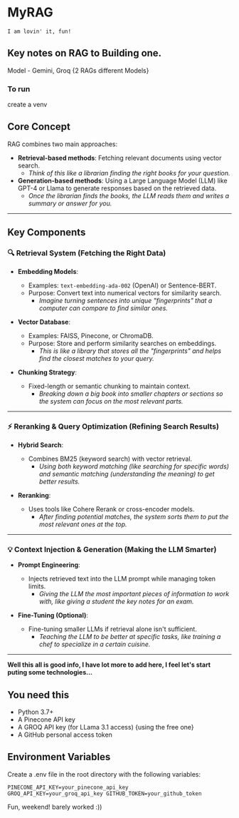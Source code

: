 # MyRAG
<code>I am lovin' it, fun!</code>

## Key notes on RAG to Building one. 

Model - Gemini, Groq {2 RAGs different Models}
### To run
create a venv

## Core Concept
RAG combines two main approaches:
- **Retrieval-based methods**: Fetching relevant documents using vector search.
  - *Think of this like a librarian finding the right books for your question.*
- **Generation-based methods**: Using a Large Language Model (LLM) like GPT-4 or Llama to generate responses based on the retrieved data.
  - *Once the librarian finds the books, the LLM reads them and writes a summary or answer for you.*

---

## Key Components

### 🔍 Retrieval System (Fetching the Right Data)
- **Embedding Models**: 
  - Examples: `text-embedding-ada-002` (OpenAI) or Sentence-BERT.
  - Purpose: Convert text into numerical vectors for similarity search.
    - *Imagine turning sentences into unique "fingerprints" that a computer can compare to find similar ones.*
  
- **Vector Database**: 
  - Examples: FAISS, Pinecone, or ChromaDB.
  - Purpose: Store and perform similarity searches on embeddings.
    - *This is like a library that stores all the "fingerprints" and helps find the closest matches to your query.*
  
- **Chunking Strategy**: 
  - Fixed-length or semantic chunking to maintain context.
    - *Breaking down a big book into smaller chapters or sections so the system can focus on the most relevant parts.*

---

### ⚡ Reranking & Query Optimization (Refining Search Results)
- **Hybrid Search**: 
  - Combines BM25 (keyword search) with vector retrieval.
    - *Using both keyword matching (like searching for specific words) and semantic matching (understanding the meaning) to get better results.*
  
- **Reranking**: 
  - Uses tools like Cohere Rerank or cross-encoder models.
    - *After finding potential matches, the system sorts them to put the most relevant ones at the top.*

---

### 💡 Context Injection & Generation (Making the LLM Smarter)
- **Prompt Engineering**: 
  - Injects retrieved text into the LLM prompt while managing token limits.
    - *Giving the LLM the most important pieces of information to work with, like giving a student the key notes for an exam.*
  
- **Fine-Tuning (Optional)**: 
  - Fine-tuning smaller LLMs if retrieval alone isn't sufficient.
    - *Teaching the LLM to be better at specific tasks, like training a chef to specialize in a certain cuisine.*

---

**Well this all is good info, I have lot more to add here, I feel let's start puting some technologies...**

## You need this
- Python 3.7+
- A Pinecone API key
- A GROQ API key (for LLama 3.1 access) {using the free one}
- A GitHub personal access token

## Environment Variables
Create a .env file in the root directory with the following variables:

<code>PINECONE_API_KEY=your_pinecone_api_key
GROQ_API_KEY=your_groq_api_key
GITHUB_TOKEN=your_github_token
</code>


Fun, weekend! barely worked :))


